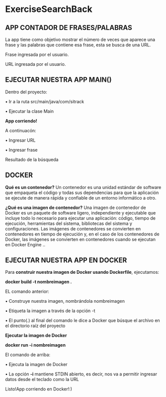 # ExerciseSearchBack

APP CONTADOR DE FRASES/PALABRAS
-------------------------------

La app tiene como objetivo mostrar el número de veces que aparece una frase y las palabras que contiene esa frase, esta se busca de una URL.

Frase ingresada por el usuario.

URL ingresada por el usuario.

EJECUTAR NUESTRA APP MAIN()
--------------------------------

Dentro del proyecto: 

• Ir a la ruta src/main/java/com/sitrack

• Ejecutar la clase Main

**App corriendo!**

A continuacón:

• Ingresar URL 

• Ingresar frase

Resultado de la búsqueda

## DOCKER

**Qué es un contenedor?**
Un contenedor es una unidad estándar de software que empaqueta el código y todas sus dependencias para que la aplicación se ejecute de manera rápida y confiable de un entorno informático a otro. 

**¿Qué es una imagen de contenedor?**
Una imagen de contenedor de Docker es un paquete de software ligero, independiente y ejecutable que incluye todo lo necesario para ejecutar una aplicación: código, tiempo de ejecución, herramientas del sistema, bibliotecas del sistema y configuraciones. Las imágenes de contenedores se convierten en contenedores en tiempo de ejecución y, en el caso de los contenedores de Docker, las imágenes se convierten en contenedores cuando se ejecutan en Docker Engine .. 

EJECUTAR NUESTRA APP EN DOCKER
--------------------------------

Para **construir nuestra imagen de Docker usando Dockerfile**, ejecutamos:

**docker build -t nombreimagen .**

EL comando anterior:

• Construye nuestra imagen, nombrándola  nombreimagen

• Etiqueta la imagen a través de la opción -t

• El punto(.) al final del comando le dice a Docker que búsque el archivo en el directorio raíz del proyecto 

**Ejecutar la imagen de Docker**

**docker run -i nombreimagen**

El comando de arriba:

• Ejecuta la imagen de Docker 

• La opción **-i** mantiene STDIN abierto, es decir, nos va a permitir ingresar datos desde el teclado como la URL 

Listo!App corriendo en Docker!:)
